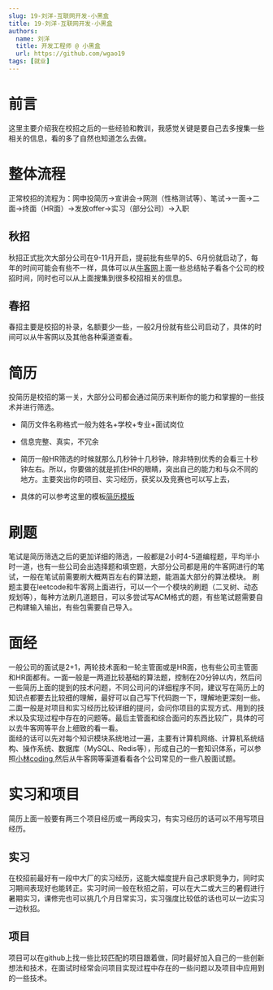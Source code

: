 ```yaml
---
slug: 19-刘洋-互联网开发-小黑盒
title: 19-刘洋-互联网开发-小黑盒
authors:
  name: 刘洋
  title: 开发工程师 @ 小黑盒
  url: https://github.com/wgao19
tags: [就业]
---
```




# 前言
这里主要介绍我在校招之后的一些经验和教训，我感觉关键是要自己去多搜集一些相关的信息，看的多了自然也知道怎么去做。
# 整体流程
正常校招的流程为：网申投简历→宣讲会→网测（性格测试等）、笔试→一面→二面→终面（HR面）→发放offer→实习（部分公司）→入职
## 秋招
秋招正式批次大部分公司在9-11月开启，提前批有些早的5、6月份就启动了，每年的时间可能会有些不一样，具体可以从[牛客网](https://www.nowcoder.com/)上面一些总结帖子看各个公司的校招时间，同时也可以从上面搜集到很多校招相关的信息。
## 春招
春招主要是校招的补录，名额要少一些，一般2月份就有些公司启动了，具体的时间可以从牛客网以及其他各种渠道查看。

# 简历
投简历是校招的第一关，大部分公司都会通过简历来判断你的能力和掌握的一些技术并进行筛选。
- 简历文件名称格式一般为姓名+学校+专业+面试岗位


- 信息完整、真实，不冗余


- 简历一般HR筛选的时候就那么几秒钟十几秒钟，除非特别优秀的会看三十秒钟左右。所以，你要做的就是抓住HR的眼睛，突出自己的能力和与众不同的地方。主要突出你的项目、实习经历，获奖以及竞赛也可以写上去，
- 具体的可以参考这里的模板[简历模板](https://programmercarl.com/%E5%89%8D%E5%BA%8F/%E7%A8%8B%E5%BA%8F%E5%91%98%E7%AE%80%E5%8E%86.html#%E7%AE%80%E5%8E%86%E7%AF%87%E5%B9%85)

# 刷题
笔试是简历筛选之后的更加详细的筛选，一般都是2小时4-5道编程题，平均半小时一道，也有一些公司会出选择题和填空题，大部分公司都是用的牛客网进行的笔试，一般在笔试前需要刷大概两百左右的算法题，能涵盖大部分的算法模块。
刷题主要在leetcode和牛客网上面进行，可以一个一个模块的刷题（二叉树、动态规划等），每种方法刷几道题目，可以多尝试写ACM格式的题，有些笔试题需要自己构建输入输出，有些包需要自己导入。

# 面经
一般公司的面试是2+1，两轮技术面和一轮主管面或是HR面，也有些公司主管面和HR面都有。一面一般是一两道比较基础的算法题，控制在20分钟以内，然后问一些简历上面的提到的技术问题，不同公司问的详细程序不同，建议写在简历上的知识点都要去比较细的理解，最好可以自己写下代码跑一下，理解地更深刻一些。二面一般是对项目和实习经历比较详细的提问，会问你项目的实现方式、用到的技术以及实现过程中存在的问题等。最后主管面和综合面问的东西比较广，具体的可以去牛客网等平台上细致的看一看。  
面经的话可以先对每个知识模块系统地过一遍，主要有计算机网络、计算机系统结构、操作系统、数据库（MySQL、Redis等），形成自己的一套知识体系，可以参照[小林coding](https://xiaolincoding.com/),然后从牛客网等渠道看看各个公司常见的一些八股面试题。

# 实习和项目
简历上面一般要有两三个项目经历或一两段实习，有实习经历的话可以不用写项目经历。
## 实习
在校招前最好有一段中大厂的实习经历，这能大幅度提升自己求职竞争力，同时实习期间表现好也能转正。实习时间一般在秋招之前，可以在大二或大三的暑假进行暑期实习，课修完也可以挑几个月日常实习，实习强度比较低的话也可以一边实习一边秋招。
## 项目
项目可以在github上找一些比较匹配的项目跟着做，同时最好加入自己的一些创新想法和技术，在面试时经常会问项目实现过程中存在的一些问题以及项目中应用到的一些技术。
